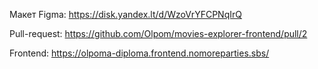 Макет Figma: https://disk.yandex.lt/d/WzoVrYFCPNqIrQ    

Pull-request: https://github.com/Olpom/movies-explorer-frontend/pull/2    

Frontend: https://olpoma-diploma.frontend.nomoreparties.sbs/
